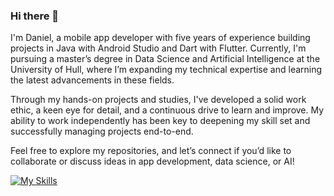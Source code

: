 ### Hi there 👋

I'm Daniel, a mobile app developer with five years of experience building projects in Java with Android Studio and Dart with Flutter. Currently, I'm pursuing a master’s degree in Data Science and Artificial Intelligence at the University of Hull, where I’m expanding my technical expertise and learning the latest advancements in these fields.

Through my hands-on projects and studies, I've developed a solid work ethic, a keen eye for detail, and a continuous drive to learn and improve. My ability to work independently has been key to deepening my skill set and successfully managing projects end-to-end.

Feel free to explore my repositories, and let’s connect if you’d like to collaborate or discuss ideas in app development, data science, or AI!


[![My Skills](https://skillicons.dev/icons?i=java,python,dart,html,css,flutter)](https://skillicons.dev)
